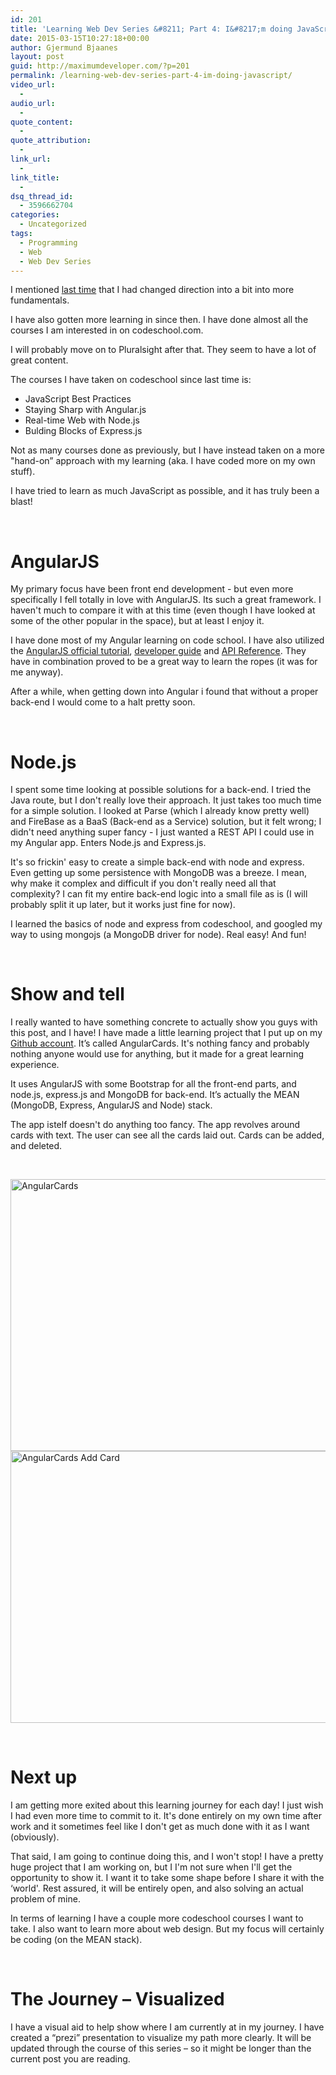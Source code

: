 ```yaml
---
id: 201
title: 'Learning Web Dev Series &#8211; Part 4: I&#8217;m doing JavaScript!'
date: 2015-03-15T10:27:18+00:00
author: Gjermund Bjaanes
layout: post
guid: http://maximumdeveloper.com/?p=201
permalink: /learning-web-dev-series-part-4-im-doing-javascript/
video_url:
  - 
audio_url:
  - 
quote_content:
  - 
quote_attribution:
  - 
link_url:
  - 
link_title:
  - 
dsq_thread_id:
  - 3596662704
categories:
  - Uncategorized
tags:
  - Programming
  - Web
  - Web Dev Series
---
```

I mentioned <a title="Learning Web Dev Series – Part 3: All That Front End" href="http://maximumdeveloper.com/learning-web-dev-series-part-3-all-that-front-end/" target="_blank">last time</a> that I had changed direction into a bit into more fundamentals. 

<!--more-->
I have also gotten more learning in since then. I have done almost all the courses I am interested in on codeschool.com. 

I will probably move on to Pluralsight after that. They seem to have a lot of great content.

The courses I have taken on codeschool since last time is:

  * JavaScript Best Practices
  * Staying Sharp with Angular.js
  * Real-time Web with Node.js
  * Bulding Blocks of Express.js

Not as many courses done as previously, but I have instead taken on a more "hand-on” approach with my learning (aka. I have coded more on my own stuff).

I have tried to learn as much JavaScript as possible, and it has truly been a blast!

&nbsp;

# AngularJS

My primary focus have been front end development - but even more specifically I fell totally in love with AngularJS. Its such a great framework. I haven't much to compare it with at this time (even though I have looked at some of the other popular in the space), but at least I enjoy it.

I have done most of my Angular learning on code school. I have also utilized the <a href="https://docs.angularjs.org/tutorial" target="_blank">AngularJS official tutorial</a>, <a href="https://docs.angularjs.org/guide" target="_blank">developer guide</a> and <a href="https://docs.angularjs.org/api" target="_blank">API Reference</a>. They have in combination proved to be a great way to learn the ropes (it was for me anyway).

After a while, when getting down into Angular i found that without a proper back-end I would come to a halt pretty soon.

&nbsp;

# Node.js

I spent some time looking at possible solutions for a back-end. I tried the Java route, but I don't really love their approach. It just takes too much time for a simple solution. I looked at Parse (which I already know pretty well) and FireBase as a BaaS (Back-end as a Service) solution, but it felt wrong; I didn't need anything super fancy - I just wanted a REST API I could use in my Angular app. Enters Node.js and Express.js.

It's so frickin' easy to create a simple back-end with node and express. Even getting up some persistence with MongoDB was a breeze. I mean, why make it complex and difficult if you don't really need all that complexity? I can fit my entire back-end logic into a small file as is (I will probably split it up later, but it works just fine for now).

I learned the basics of node and express from codeschool, and googled my way to using mongojs (a MongoDB driver for node). Real easy! And fun!

&nbsp;

# Show and tell

I really wanted to have something concrete to actually show you guys with this post, and I have! I have made a little learning project that I put up on my <a title="Angular Cards on Github" href="https://github.com/bjaanes/AngularCards" target="_blank">Github account</a>. It’s called AngularCards. It's nothing fancy and probably nothing anyone would use for anything, but it made for a great learning experience.

It uses AngularJS with some Bootstrap for all the front-end parts, and node.js, express.js and MongoDB for back-end. It’s actually the MEAN (MongoDB, Express, AngularJS and Node) stack.

The app istelf doesn't do anything too fancy. The app revolves around cards with text. The user can see all the cards laid out. Cards can be added, and deleted.

&nbsp;

[<img class="alignnone wp-image-202" src="http://maximumdeveloper.com/wp-content/uploads/2015/03/Screen-Shot-2015-03-15-at-10.16.02.png" alt="AngularCards" width="748" height="435" srcset="http://gjermundbjaanes.com/wp-content/uploads/2015/03/Screen-Shot-2015-03-15-at-10.16.02.png 1200w, http://gjermundbjaanes.com/wp-content/uploads/2015/03/Screen-Shot-2015-03-15-at-10.16.02-300x174.png 300w, http://gjermundbjaanes.com/wp-content/uploads/2015/03/Screen-Shot-2015-03-15-at-10.16.02-1024x595.png 1024w, http://gjermundbjaanes.com/wp-content/uploads/2015/03/Screen-Shot-2015-03-15-at-10.16.02-945x549.png 945w, http://gjermundbjaanes.com/wp-content/uploads/2015/03/Screen-Shot-2015-03-15-at-10.16.02-600x349.png 600w" sizes="(max-width: 748px) 100vw, 748px" />](http://maximumdeveloper.com/wp-content/uploads/2015/03/Screen-Shot-2015-03-15-at-10.16.02.png) [<img class="alignnone wp-image-203" src="http://maximumdeveloper.com/wp-content/uploads/2015/03/Screen-Shot-2015-03-15-at-10.16.40.png" alt="AngularCards Add Card" width="750" height="435" srcset="http://gjermundbjaanes.com/wp-content/uploads/2015/03/Screen-Shot-2015-03-15-at-10.16.40.png 1200w, http://gjermundbjaanes.com/wp-content/uploads/2015/03/Screen-Shot-2015-03-15-at-10.16.40-300x174.png 300w, http://gjermundbjaanes.com/wp-content/uploads/2015/03/Screen-Shot-2015-03-15-at-10.16.40-1024x595.png 1024w, http://gjermundbjaanes.com/wp-content/uploads/2015/03/Screen-Shot-2015-03-15-at-10.16.40-945x549.png 945w, http://gjermundbjaanes.com/wp-content/uploads/2015/03/Screen-Shot-2015-03-15-at-10.16.40-600x349.png 600w" sizes="(max-width: 750px) 100vw, 750px" />](http://maximumdeveloper.com/wp-content/uploads/2015/03/Screen-Shot-2015-03-15-at-10.16.40.png)

&nbsp;

# Next up

I am getting more exited about this learning journey for each day! I just wish I had even more time to commit to it. It's done entirely on my own time after work and it sometimes feel like I don't get as much done with it as I want (obviously).

That said, I am going to continue doing this, and I won't stop! I have a pretty huge project that I am working on, but I I'm not sure when I'll get the opportunity to show it. I want it to take some shape before I share it with the &#8216;world'. Rest assured, it will be entirely open, and also solving an actual problem of mine.

In terms of learning I have a couple more codeschool courses I want to take. I also want to learn more about web design. But my focus will certainly be coding (on the MEAN stack).

&nbsp;

# The Journey – Visualized

I have a visual aid to help show where I am currently at in my journey. I have created a “prezi” presentation to visualize my path more clearly. It will be updated through the course of this series – so it might be longer than the current post you are reading.

<!-- Generated using Prezi Embedder. Get yours here: http://wordpress.org/plugins/prezi-embedder/ -->

<div class="addtoany_share_save_container addtoany_content_bottom">
  <div class="a2a_kit a2a_kit_size_32 addtoany_list a2a_target" id="wpa2a_19">
    <a class="a2a_button_facebook" href="http://www.addtoany.com/add_to/facebook?linkurl=http%3A%2F%2Fgjermundbjaanes.com%2Flearning-web-dev-series-part-4-im-doing-javascript%2F&linkname=Learning%20Web%20Dev%20Series%20%E2%80%93%20Part%204%3A%20I%E2%80%99m%20doing%20JavaScript%21" title="Facebook" rel="nofollow" target="_blank"></a><a class="a2a_button_twitter" href="http://www.addtoany.com/add_to/twitter?linkurl=http%3A%2F%2Fgjermundbjaanes.com%2Flearning-web-dev-series-part-4-im-doing-javascript%2F&linkname=Learning%20Web%20Dev%20Series%20%E2%80%93%20Part%204%3A%20I%E2%80%99m%20doing%20JavaScript%21" title="Twitter" rel="nofollow" target="_blank"></a><a class="a2a_button_google_plus" href="http://www.addtoany.com/add_to/google_plus?linkurl=http%3A%2F%2Fgjermundbjaanes.com%2Flearning-web-dev-series-part-4-im-doing-javascript%2F&linkname=Learning%20Web%20Dev%20Series%20%E2%80%93%20Part%204%3A%20I%E2%80%99m%20doing%20JavaScript%21" title="Google+" rel="nofollow" target="_blank"></a><a class="a2a_dd addtoany_share_save" href="https://www.addtoany.com/share"></a>
  </div>
</div>